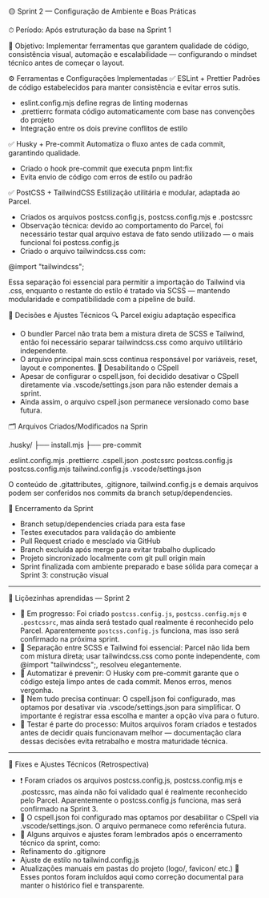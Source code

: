 🟡 Sprint 2 — Configuração de Ambiente e Boas Práticas

⏱ Período: Após estruturação da base na Sprint 1

🎯 Objetivo: Implementar ferramentas que garantem qualidade de código, consistência visual, automação e escalabilidade — configurando o mindset técnico antes de começar o layout.

⚙️ Ferramentas e Configurações Implementadas
✅ ESLint + Prettier
Padrões de código estabelecidos para manter consistência e evitar erros sutis.

- eslint.config.mjs define regras de linting modernas
- .prettierrc formata código automaticamente com base nas convenções do projeto
- Integração entre os dois previne conflitos de estilo

✅ Husky + Pre-commit
Automatiza o fluxo antes de cada commit, garantindo qualidade.

- Criado o hook pre-commit que executa pnpm lint:fix
- Evita envio de código com erros de estilo ou padrão

✅ PostCSS + TailwindCSS
Estilização utilitária e modular, adaptada ao Parcel.

- Criados os arquivos postcss.config.js, postcss.config.mjs e .postcssrc
- Observação técnica: devido ao comportamento do Parcel, foi necessário testar qual arquivo estava de fato sendo utilizado — o mais funcional foi postcss.config.js
- Criado o arquivo tailwindcss.css com:

@import "tailwindcss";

Essa separação foi essencial para permitir a importação do Tailwind via .css, enquanto o restante do estilo é tratado via SCSS — mantendo modularidade e compatibilidade com a pipeline de build.

🧠 Decisões e Ajustes Técnicos
🔍 Parcel exigiu adaptação específica
- O bundler Parcel não trata bem a mistura direta de SCSS e Tailwind, então foi necessário separar tailwindcss.css como arquivo utilitário independente.
- O arquivo principal main.scss continua responsável por variáveis, reset, layout e componentes.
🚫 Desabilitando o CSpell
- Apesar de configurar o cspell.json, foi decidido desativar o CSpell diretamente via .vscode/settings.json para não estender demais a sprint.
- Ainda assim, o arquivo cspell.json permanece versionado como base futura.

🗂️ Arquivos Criados/Modificados na Sprin

.husky/
├── install.mjs
├── pre-commit

.eslint.config.mjs
.prettierrc
.cspell.json
.postcssrc
postcss.config.js
postcss.config.mjs
tailwind.config.js
.vscode/settings.json

O conteúdo de .gitattributes, .gitignore, tailwind.config.js e demais arquivos podem ser conferidos nos commits da branch setup/dependencies.

🔄 Encerramento da Sprint
- Branch setup/dependencies criada para esta fase
- Testes executados para validação do ambiente
- Pull Request criado e mesclado via GitHub
- Branch excluída após merge para evitar trabalho duplicado
- Projeto sincronizado localmente com git pull origin main
- Sprint finalizada com ambiente preparado e base sólida para começar a Sprint 3: construção visual

--------------------------------------------------------------------------------------------------------------------------------------

🧠 Liçõezinhas aprendidas — Sprint 2
- 🧪 Em progresso: Foi criado `postcss.config.js`, `postcss.config.mjs` e `.postcssrc`, mas ainda será testado qual realmente é reconhecido pelo Parcel. Aparentemente `postcss.config.js` funciona, mas isso será confirmado na próxima sprint.
- 🎨 Separação entre SCSS e Tailwind foi essencial: Parcel não lida bem com mistura direta; usar tailwindcss.css como ponte independente, com @import "tailwindcss";, resolveu elegantemente.
- 🧼 Automatizar é prevenir: O Husky com pre-commit garante que o código esteja limpo antes de cada commit. Menos erros, menos vergonha.
- 📕 Nem tudo precisa continuar: O cspell.json foi configurado, mas optamos por desativar via .vscode/settings.json para simplificar. O importante é registrar essa escolha e manter a opção viva para o futuro.
- 🧩 Testar é parte do processo: Muitos arquivos foram criados e testados antes de decidir quais funcionavam melhor — documentação clara dessas decisões evita retrabalho e mostra maturidade técnica.


--------------------------------------------------------------------------------------------------------------------------------------

🔧 Fixes e Ajustes Técnicos (Retrospectiva)
- ❗️ Foram criados os arquivos postcss.config.js, postcss.config.mjs e .postcssrc, mas ainda não foi validado qual é realmente reconhecido pelo Parcel. Aparentemente o postcss.config.js funciona, mas será confirmado na Sprint 3.
- 🚫 O cspell.json foi configurado mas optamos por desabilitar o CSpell via .vscode/settings.json. O arquivo permanece como referência futura.
- 📂 Alguns arquivos e ajustes foram lembrados após o encerramento técnico da sprint, como:
- Refinamento do .gitignore
- Ajuste de estilo no tailwind.config.js
- Atualizações manuais em pastas do projeto (logo/, favicon/ etc.)
📌 Esses pontos foram incluídos aqui como correção documental para manter o histórico fiel e transparente.



